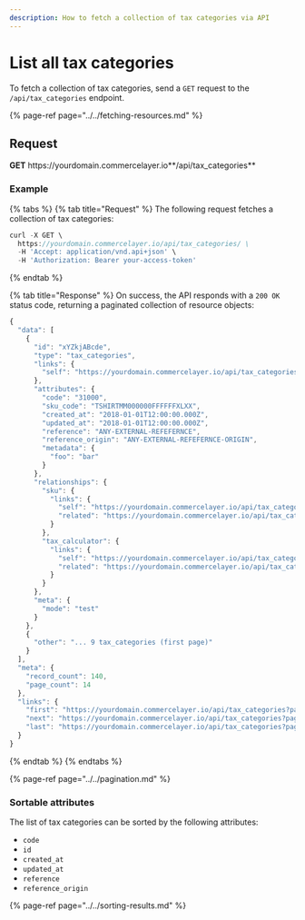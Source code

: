 ```yaml
---
description: How to fetch a collection of tax categories via API
---
```


# List all tax categories

To fetch a collection of tax categories, send a `GET` request to the `/api/tax_categories` endpoint.

{% page-ref page="../../fetching-resources.md" %}

## Request

**GET** https://<i></i>yourdomain.commercelayer.io**/api/tax_categories**

### **Example**

{% tabs %}
{% tab title="Request" %}
The following request fetches a collection of tax categories:

```javascript
curl -X GET \
  https://yourdomain.commercelayer.io/api/tax_categories/ \
  -H 'Accept: application/vnd.api+json' \
  -H 'Authorization: Bearer your-access-token'
```
{% endtab %}

{% tab title="Response" %}
On success, the API responds with a `200 OK` status code, returning a paginated collection of resource objects:

```javascript
{
  "data": [
    {
      "id": "xYZkjABcde",
      "type": "tax_categories",
      "links": {
        "self": "https://yourdomain.commercelayer.io/api/tax_categories/xYZkjABcde"
      },
      "attributes": {
        "code": "31000",
        "sku_code": "TSHIRTMM000000FFFFFFXLXX",
        "created_at": "2018-01-01T12:00:00.000Z",
        "updated_at": "2018-01-01T12:00:00.000Z",
        "reference": "ANY-EXTERNAL-REFEFERNCE",
        "reference_origin": "ANY-EXTERNAL-REFEFERNCE-ORIGIN",
        "metadata": {
          "foo": "bar"
        }
      },
      "relationships": {
        "sku": {
          "links": {
            "self": "https://yourdomain.commercelayer.io/api/tax_categories/xYZkjABcde/relationships/sku",
            "related": "https://yourdomain.commercelayer.io/api/tax_categories/xYZkjABcde/sku"
          }
        },
        "tax_calculator": {
          "links": {
            "self": "https://yourdomain.commercelayer.io/api/tax_categories/xYZkjABcde/relationships/tax_calculator",
            "related": "https://yourdomain.commercelayer.io/api/tax_categories/xYZkjABcde/tax_calculator"
          }
        }
      },
      "meta": {
        "mode": "test"
      }
    },
    {
      "other": "... 9 tax_categories (first page)"
    }
  ],
  "meta": {
    "record_count": 140,
    "page_count": 14
  },
  "links": {
    "first": "https://yourdomain.commercelayer.io/api/tax_categories?page[number]=1&page[size]=10",
    "next": "https://yourdomain.commercelayer.io/api/tax_categories?page[number]=2&page[size]=10",
    "last": "https://yourdomain.commercelayer.io/api/tax_categories?page[number]=14&page[size]=10"
  }
}
```
{% endtab %}
{% endtabs %}

{% page-ref page="../../pagination.md" %}

### Sortable attributes

The list of tax categories can be sorted by the following attributes:

* `code`
* `id`
* `created_at`
* `updated_at`
* `reference`
* `reference_origin`

{% page-ref page="../../sorting-results.md" %}

